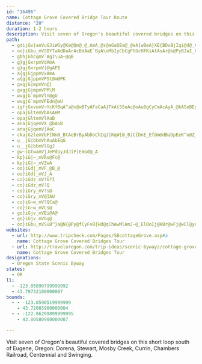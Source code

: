 ```yaml
---
id: "16496"
name: Cottage Grove Covered Bridge Tour Route
distance: "20"
duration: 1-2 hours
description: Visit seven of Oregon's beautiful covered bridges on this short loop south of Eugene, Oregon.
path:
  - gdijGv}anVuGJiWGy@Ke@Qm@_@_AmA_@s@aGaOEa@_@eA]wBeA}XE{BDuBjIqi@d@_Cd@{Ab@e@x@m@r@YtDy@lC_@xC_AtFeElG{FhAsAxBgDbCeC|B_AhB[pHmFdLgHn@q@hA{Bd@eBbCaPhEkVLwDI_ByDuj@i@yBmAyCc@cBUeDAq^hAcID_EEsAOkBgBaI_@qAm@gAa@e@aEoBs@q@g@qAcAkSMsMA{HD_DE{Cc@gGiByHo@aI?gEJsBvIuu@lBiQ|@aJ
  - oo}iGbu_mVSBYTwAdDaArAcBdAaE`ByA\oMbIyCbCgFtGcHfKiAtAsAr@s@PyBJaI_CuCMgGRgCz@cDlB{WfR{PnNgHxDe@`@sAh@sCf@yb@pCoCl@gCdBoBrBy@zAy@lBcDlNwB`M_AfBgHtIiAfBgAdD{BnIc@pD?fARdBbClL?vEOvDy@zD}@jB_AlAsCzBi`@pJwHhAuBjAsAtB_AbCc@~CEhCNxHc@nD_AdCsDrFo@pBg@`Cy@fBk@r@iAp@kIfCy@d@Yd@k@lBGlCF`Hd@~Cz@jBjEzEtBzERlBCzEk@pCgLjZy@~CSzAOhCD`DvAvOV~Al@~AfEhH^bA`@zCFdBCxAOfAu@zCqF~LsGtQS`BD`EO|@_@fAkGfKy@xBg@fE?fCVlCp@jCxBlFx@d@rBh@
  - gbhjGhcqmV`AgI\uA~@qB
  - g}gjGxrpmVdAmA
  - g}gjGxrpmV|@gAFE
  - a{gjGjppmVxAmA
  - a{gjGjppmVPSt@m@PK
  - gxgjG|mpmVn@[
  - gxgjG|mpmVPM\M
  - wvgjG`mpmVln@gU
  - wvgjG`mpmVFEdn@aU
  - igfjGxvomV~YcKfBqA^a@x@wBTyAFaCaA}TkA{SSuAc@oAuBgCyCmAcAyA_@kASoBEgBh@oEj@}CbAeCjGyKpAyAbBiAbA_@|GcA|Ai@|@_A|DmJjA_B|B_AzG?p@MxA}@x@gAl@mBNgBHeBTaQRgGnCk_@NgBd@sBfPqX|EyGhE{ElDyCvF{Dd@q@r@qA^cBDiAIiILaBt@}B`EsE~FmF
  - opajGltemVbAsAHM
  - opajGltemVlAaB
  - anajGjqemVX_@bAoB
  - anajGjqemV|AoC
  - ckajGzlemVbF{Nn@_BtAeBrByAbDoChIqJ|KqW|@_B|C{DnE_Ef@m@dBaDpEeK^o@Z_@zDkC
  - u__jG|bbmVhAuAbEqG
  - u__jG|bbmVlGgJ
  - gw~iGtwamVjJePdGyJdJiP|EmGd@_A
  - kp}iG|~_mVRs@Fc@
  - kp}iG|~_mVZwA
  - oo}iGd|_mVF_@B_@
  - oo}iGd|_mVJ_A
  - co}iGdz_mV?G?I
  - co}iGdz_mV?Q
  - co}iGry_mV?s@
  - co}iGry_mV@]AU
  - co}iG~w_mV?QCa@
  - co}iG~w_mVCs@
  - go}iGjv_mVEi@A@
  - go}iGjv_mVGg@
  - oo}iGbu_mVSuB^}a@N{@Py@fCyFvB{Hd@qChAwMlAmJ~@_ElDoIj@kBr@wFj@wCl@yAh@a@tBi@tLNzNQvCDtIj@nD`@~JQdMa@
websites:
  - url: http://www.tripcheck.com/Pages/SBcottageGrove.asp#a
    name: Cottage Grove Covered Bridges Tour
  - url: http://traveloregon.com/trip-ideas/scenic-byways/cottage-grove-covered-bridge-tour-route/directions/
    name: Cottage Grove Covered Bridges Tour
designations:
  - Oregon State Scenic Byway
states:
  - OR
ll:
  - -123.05899799999992
  - 43.79732100000007
bounds:
  - - -123.0590519999999
    - 43.72003900000004
  - - -122.86299899999995
    - 43.80580900000007

---
```


Visit seven of Oregon's beautiful covered bridges on this short loop south of Eugene, Oregon: Dorena, Stewart, Mosby Creek, Currin, Chambers Railroad, Centennial and Swinging.
